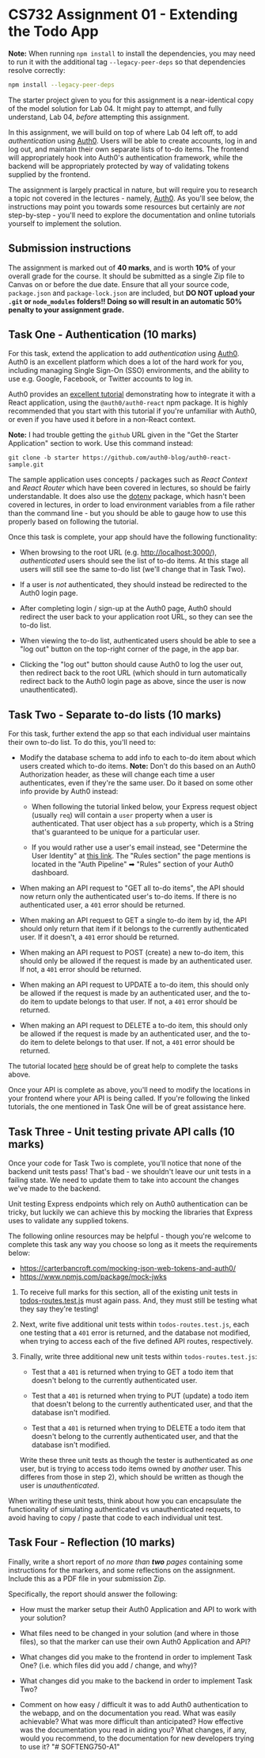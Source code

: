 # CS732 Assignment 01 - Extending the Todo App
**Note:** When running `npm install` to install the dependencies, you may need to run it with the additional tag `--legacy-peer-deps` so that dependencies resolve correctly:

```sh
npm install --legacy-peer-deps
```

The starter project given to you for this assignment is a near-identical copy of the model solution for Lab 04. It might pay to attempt, and fully understand, Lab 04, *before* attempting this assignment.

In this assignment, we will build on top of where Lab 04 left off, to add *authentication* using [Auth0](https://auth0.com/). Users will be able to create accounts, log in and log out, and maintain their own separate lists of to-do items. The frontend will appropriately hook into Auth0's authentication framework, while the backend will be appropriately protected by way of validating tokens supplied by the frontend.

The assignment is largely practical in nature, but will require you to research a topic not covered in the lectures - namely, [Auth0](https://auth0.com/). As you'll see below, the instructions may point you towards some resources but certainly are *not* step-by-step - you'll need to explore the documentation and online tutorials yourself to implement the solution.

## Submission instructions
The assignment is marked out of **40 marks**, and is worth **10%** of your overall grade for the course. It should be submitted as a single Zip file to Canvas on or before the due date. Ensure that all your source code, `package.json` and `package-lock.json` are included, but  **DO NOT upload your `.git` or `node_modules` folders!! Doing so will result in an automatic 50% penalty to your assignment grade.**


## Task One - Authentication (10 marks)
For this task, extend the application to add *authentication* using [Auth0](https://auth0.com/). Auth0 is an excellent platform which does a lot of the hard work for you, including managing Single Sign-On (SSO) environments, and the ability to use e.g. Google, Facebook, or Twitter accounts to log in.

Auth0 provides an [excellent tutorial](https://auth0.com/blog/complete-guide-to-react-user-authentication/) demonstrating how to integrate it with a React application, using the `@auth0/auth0-react` npm package. It is highly recommended that you start with this tutorial if you're unfamiliar with Auth0, or even if you have used it before in a non-React context.

**Note:** I had trouble getting the `github` URL given in the "Get the Starter Application" section to work. Use this command instead:

```
git clone -b starter https://github.com/auth0-blog/auth0-react-sample.git
```

The sample application uses concepts / packages such as *React Context* and *React Router* which have been covered in lectures, so should be fairly understandable. It does also use the [dotenv](https://www.npmjs.com/package/dotenv) package, which hasn't been covered in lectures, in order to load environment variables from a file rather than the command line - but you should be able to gauge how to use this properly based on following the tutorial.

Once this task is complete, your app should have the following functionality:

- When browsing to the root URL (e.g. <http://localhost:3000/>), *authenticated* users should see the list of to-do items. At this stage all users will still see the same to-do list (we'll change that in Task Two).

- If a user is *not* authenticated, they should instead be redirected to the Auth0 login page.

- After completing login / sign-up at the Auth0 page, Auth0 should redirect the user back to your application root URL, so they can see the to-do list.

- When viewing the to-do list, authenticated users should be able to see a "log out" button on the top-right corner of the page, in the app bar.

- Clicking the "log out" button should cause Auth0 to log the user out, then redirect back to the root URL (which should in turn automatically redirect back to the Auth0 login page as above, since the user is now unauthenticated).


## Task Two - Separate to-do lists (10 marks)
For this task, further extend the app so that each individual user maintains their own to-do list. To do this, you'll need to:

- Modify the database schema to add info to each to-do item about which users created which to-do items. **Note:** Don't do this based on an Auth0 Authorization header, as these will change each time a user authenticates, even if they're the same user. Do it based on some other info provide by Auth0 instead:

  - When following the tutorial linked below, your Express request object (usually `req`) will contain a `user` property when a user is authenticated. That user object has a `sub` property, which is a String that's guaranteed to be unique for a particular user.

  - If you would rather use a user's email instead, see "Determine the User Identity" at [this link](https://auth0.com/docs/architecture-scenarios/spa-api/api-implementation-nodejs). The "Rules section" the page mentions is located in the "Auth Pipeline" ➡ "Rules" section of your Auth0 dashboard.

- When making an API request to "GET all to-do items", the API should now return only the authenticated user's to-do items. If there is no authenticated user, a `401` error should be returned.

- When making an API request to GET a single to-do item by id, the API should only return that item if it belongs to the currently authenticated user. If it doesn't, a `401` error should be returned.

- When making an API request to POST (create) a new to-do item, this should only be allowed if the request is made by an authenticated user. If not, a `401` error should be returned.

- When making an API request to UPDATE a to-do item, this should only be allowed if the request is made by an authenticated user, and the to-do item to update belongs to that user. If not, a `401` error should be returned.

- When making an API request to DELETE a to-do item, this should only be allowed if the request is made by an authenticated user, and the to-do item to delete belongs to that user. If not, a `401` error should be returned.

The tutorial located [here](https://auth0.com/docs/quickstart/backend/nodejs) should be of great help to complete the tasks above.

Once your API is complete as above, you'll need to modify the locations in your frontend where your API is being called. If you're following the linked tutorials, the one mentioned in Task One will be of great assistance here.


## Task Three - Unit testing private API calls (10 marks)
Once your code for Task Two is complete, you'll notice that none of the backend unit tests pass! That's bad - we shouldn't leave our unit tests in a failing state. We need to update them to take into account the changes we've made to the backend.

Unit testing Express endpoints which rely on Auth0 authentication can be tricky, but luckily we can achieve this by mocking the libraries that Express uses to validate any supplied tokens.

The following online resources may be helpful - though you're welcome to complete this task any way you choose so long as it meets the requirements below:

- <https://carterbancroft.com/mocking-json-web-tokens-and-auth0/>
- <https://www.npmjs.com/package/mock-jwks>

1. To receive full marks for this section, all of the existing unit tests in [todos-routes.test.js](./backend/src/routes/api/__tests__/todos-routes.test.js) must again pass. And, they must still be testing what they say they're testing!

2. Next, write five additional unit tests within `todos-routes.test.js`, each one testing that a `401` error is returned, and the database not modified, when trying to access each of the five defined API routes, respectively.

3. Finally, write three additional new unit tests within `todos-routes.test.js`:

   - Test that a `401` is returned when trying to GET a todo item that doesn't belong to the currently authenticated user.

   - Test that a `401` is returned when trying to PUT (update) a todo item that doesn't belong to the currently authenticated user, and that the database isn't modified.

   - Test that a `401` is returned when trying to DELETE a todo item that doesn't belong to the currently authenticated user, and that the database isn't modified.

   Write these three unit tests as though the tester is authenticated as *one* user, but is trying to access todo items owned by *another* user. This differes from those in step 2), which should be written as though the user is *unauthenticated*.

When writing these unit tests, think about how you can encapsulate the functionality of simulating authenticated vs unauthenticated requets, to avoid having to copy / paste that code to each individual unit test.

## Task Four - Reflection (10 marks)
Finally, write a short report of *no more than **two** pages* containing some instructions for the markers, and some reflections on the assignment. Include this as a PDF file in your submission Zip.

Specifically, the report should answer the following:

- How must the marker setup their Auth0 Application and API to work with your solution?

- What files need to be changed in your solution (and where in those files), so that the marker can use their own Auth0 Application and API?

- What changes did you make to the frontend in order to implement Task One? (i.e. which files did you add / change, and why)?

- What changes did you make to the backend in order to implement Task Two?

- Comment on how easy / difficult it was to add Auth0 authentication to the webapp, and on the documentation you read. What was easily achievable? What was more difficult than anticipated? How effective was the documentation you read in aiding you? What changes, if any, would you recommend, to the documentation for new developers trying to use it?
"# SOFTENG750-A1" 
